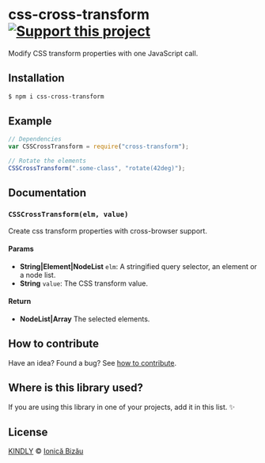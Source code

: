 # css-cross-transform [![Support this project][donate-now]][paypal-donations]

Modify CSS transform properties with one JavaScript call.

## Installation

```sh
$ npm i css-cross-transform
```

## Example

```js
// Dependencies
var CSSCrossTransform = require("cross-transform");

// Rotate the elements
CSSCrossTransform(".some-class", "rotate(42deg)");
```

## Documentation

### `CSSCrossTransform(elm, value)`
Create css transform properties with cross-browser support.

#### Params
- **String|Element|NodeList** `elm`: A stringified query selector, an element or a node list.
- **String** `value`: The CSS transform value.

#### Return
- **NodeList|Array** The selected elements.

## How to contribute
Have an idea? Found a bug? See [how to contribute][contributing].

## Where is this library used?
If you are using this library in one of your projects, add it in this list. :sparkles:

## License

[KINDLY][license] © [Ionică Bizău][website]

[license]: http://ionicabizau.github.io/kindly-license/?author=Ionic%C4%83%20Biz%C4%83u%20%3Cbizauionica@gmail.com%3E&year=2015

[website]: http://ionicabizau.net
[paypal-donations]: https://www.paypal.com/cgi-bin/webscr?cmd=_s-xclick&hosted_button_id=RVXDDLKKLQRJW
[donate-now]: http://i.imgur.com/6cMbHOC.png

[contributing]: /CONTRIBUTING.md
[docs]: /DOCUMENTATION.md